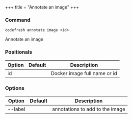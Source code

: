 +++
title = "Annotate an image"
+++

### Command
`codefresh annotate image <id>`

Annotate an image
### Positionals

Option | Default | Description
--------- | ----------- | -----------
id |  | Docker image full name or id
### Options

Option | Default | Description
--------- | ----------- | -----------
--label |  | annotations to add to the image

